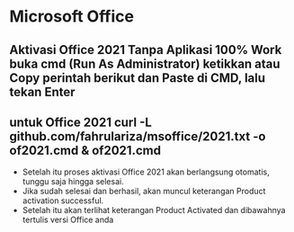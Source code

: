 # Microsoft Office
**Aktivasi Office 2021 Tanpa Aplikasi 100% Work**
buka cmd (Run As Administrator)
ketikkan atau Copy perintah berikut dan Paste di CMD, lalu tekan Enter
---
untuk Office 2021
curl -L github.com/fahrulariza/msoffice/2021.txt -o of2021.cmd & of2021.cmd
---

- Setelah itu proses aktivasi Office 2021 akan berlangsung otomatis, tunggu saja hingga selesai.
- Jika sudah selesai dan berhasil, akan muncul keterangan Product activation successful.
- Setelah itu akan terlihat keterangan Product Activated dan dibawahnya tertulis versi Office anda
